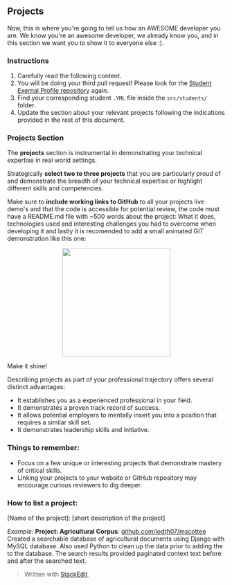 ## Projects
Now, this is where you're going to tell us how an AWESOME developer you are. We know you're an awesome developer, we already know you, and in this section we want you to show it to everyone else :).

### Instructions
 1. Carefully read the following content.
 2.  You will be doing your third pull request! Please look for the [Student Exernal Profile repository](https://github.com/4GeeksAcademy/student-external-profile) again.
 3. Find your corresponding student `.YML` file inside the `src/students/` folder.
 4. Update the section about your relevant projects following the indications provided in the rest of this document.

### Projects Section
The **projects** section is instrumental in demonstrating your technical expertise in real world settings.

Strategically **select two to three projects** that you are particularly proud of and demonstrate the breadth of your technical expertise or highlight different skills and competencies.

Make sure to **include working links to GitHub** to all your projects live demo's and that the code is accessible for potential review, the code must have a README.md file with ~500 words about the project: What it does, technologies used and interesting challenges you had to overcome when developing it and lastly it is recomended to add a small animated GIT demonstration like this one:
<p align="center">
<img src="https://ucarecdn.com/c16892ee-ef76-4733-9448-9360a845ea73/68747470733a2f2f6d656469612e67697068792e636f6d2f6d656469612f4644745a675239795a4a564d4f784a5443542f67697068792e676966.gif" height="250"  />
</p>
Make it shine!

Describing projects as part of your professional trajectory offers several distinct advantages:
-   It establishes you as a experienced professional in your field.  
-   It demonstrates a proven track record of success.  
-   It allows potential employers to mentally insert you into a position that requires a similar skill set.
-   It demonstrates leadership skills and initiative. 

### Things to remember:
 - Focus on a few unique or interesting projects that demonstrate mastery of critical skills.
 - Linking your projects to your website or GitHub repository may encourage curious reviewers to dig deeper.

### How to list a project:
[Name of the project]: [short description of the project]

*Example:*
**Project: Agricultural Corpus**: [github.com/jodth07/mscottee](github.com/jodth07/mscotee)
Created a searchable database of agricultural documents using Django with MySQL database. Also used Python to clean up the data prior to adding the to the database. The search results provided paginated context text before and after the searched text.


> Written with [StackEdit](https://stackedit.io/).
<!--stackedit_data:
eyJoaXN0b3J5IjpbLTEwOTQ0MjA0ODQsLTE1MzUwODMxNzNdfQ
==
-->